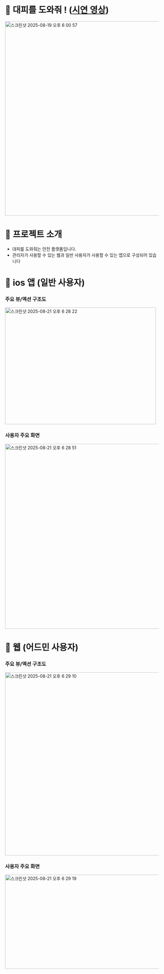 # 🏃 대피를 도와줘 ! ([시연 영상](https://www.youtube.com/watch?v=pCFUppeKnKo))
<img width="1137" height="636" alt="스크린샷 2025-08-19 오후 6 00 57" src="https://github.com/user-attachments/assets/a767d97e-538e-4574-b5a5-92b359be4812" />

# 👷 프로젝트 소개
- 대피를 도와줘는 안전 플랫폼입니다.
- 관리자가 사용할 수 있는 웹과 일반 사용자가 사용할 수 있는 앱으로 구성되어 있습니다

# 🙋 ios 앱 (일반 사용자)

### 주요 뷰/액션 구조도
<img width="494" height="382" alt="스크린샷 2025-08-21 오후 6 28 22" src="https://github.com/user-attachments/assets/c41d6f0d-5932-4f72-a8b4-b90621945fe7" />

### 사용자 주요 화면
<img width="1072" height="605" alt="스크린샷 2025-08-21 오후 6 28 51" src="https://github.com/user-attachments/assets/da32b21a-a193-4777-bced-7b83ba8cefab" />

# 👷 웹 (어드민 사용자)

### 주요 뷰/액션 구조도
<img width="815" height="599" alt="스크린샷 2025-08-21 오후 6 29 10" src="https://github.com/user-attachments/assets/0e1de5d5-0de2-468f-b7e2-387f7ca6dfc1" />

### 사용자 주요 화면
<img width="1335" height="308" alt="스크린샷 2025-08-21 오후 6 29 19" src="https://github.com/user-attachments/assets/20294137-af6e-4535-91d4-509538a6200e" />
